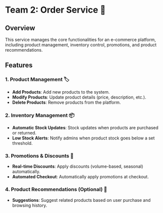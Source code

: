 # Team 2: Order Service 🛒

## Overview
This service manages the core functionalities for an e-commerce platform, including product management, inventory control, promotions, and product recommendations.

## Features

### 1. **Product Management** 🏷️
- **Add Products**: Add new products to the system.
- **Modify Products**: Update product details (price, description, etc.).
- **Delete Products**: Remove products from the platform.

### 2. **Inventory Management** 📦
- **Automatic Stock Updates**: Stock updates when products are purchased or returned.
- **Low Stock Alerts**: Notify admins when product stock goes below a set threshold.

### 3. **Promotions & Discounts** 🎉
- **Real-time Discounts**: Apply discounts (volume-based, seasonal) automatically.
- **Automated Checkout**: Automatically apply promotions at checkout.

### 4. **Product Recommendations** (Optional) 🤖
- **Suggestions**: Suggest related products based on user purchase and browsing history.
